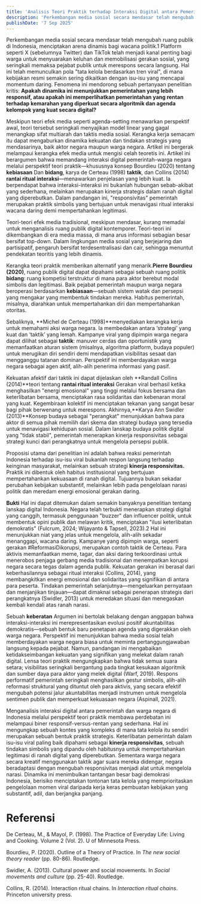 ```yaml
---
title: 'Analisis Teori Praktik terhadap Interaksi Digital antara Pemerintah dan Warganet di Indonesia'
description: 'Perkembangan media sosial secara mendasar telah mengubah ruang publik di Indonesia, menciptakan arena dinamis bagi wacana politik.1 Platform seperti X (sebelumnya Twitter) dan TikTok telah menjadi kanal penting bagi warga untuk menyuarakan keluhan dan memobilisasi gerakan sosial, yang seringkali memaksa pejabat publik untuk merespons secara langsung. Hal ini telah memunculkan pola "tata kelola berdasarkan tren viral", di mana kebijakan resmi semakin sering dikaitkan dengan isu-isu yang mencapai momentum daring. Fenomena ini mendorong sebuah pertanyaan penelitian kritis: Apakah dinamika ini menunjukkan pemerintahan yang lebih responsif, atau apakah ini memperlihatkan pemerintahan yang rentan terhadap kemarahan yang diperkuat secara algoritmik dan agenda kelompok yang kuat secara digital?'
publishDate: '7 Sep 2025'
---
```


Perkembangan media sosial secara mendasar telah mengubah ruang publik di Indonesia, menciptakan arena dinamis bagi wacana politik.1 Platform seperti X (sebelumnya Twitter) dan TikTok telah menjadi kanal penting bagi warga untuk menyuarakan keluhan dan memobilisasi gerakan sosial, yang seringkali memaksa pejabat publik untuk merespons secara langsung. Hal ini telah memunculkan pola "tata kelola berdasarkan tren viral", di mana kebijakan resmi semakin sering dikaitkan dengan isu-isu yang mencapai momentum daring. Fenomena ini mendorong sebuah pertanyaan penelitian kritis: **Apakah dinamika ini menunjukkan pemerintahan yang lebih responsif, atau apakah ini memperlihatkan pemerintahan yang rentan terhadap kemarahan yang diperkuat secara algoritmik dan agenda kelompok yang kuat secara digital?**

Meskipun teori efek media seperti agenda-setting menawarkan perspektif awal, teori tersebut seringkali menyajikan model linear yang gagal menangkap sifat multiarah dan taktis media sosial. Kerangka kerja semacam itu dapat mengaburkan dinamika kekuatan dan tindakan strategis yang mendasarinya, baik aktor negara maupun warga negara. Artikel ini bergerak melampaui kerangka efek media untuk mengisi celah teoretis ini. Artikel ini berargumen bahwa memandang interaksi digital pemerintah-warga negara melalui perspektif teori praktik—khususnya konsep Bourdieu (2020) tentang **kebiasaan** Dan **bidang**, karya de Certeau (1998) **taktik**, dan Collins (2014) **rantai ritual interaksi**—menawarkan penjelasan yang lebih kuat. Ia berpendapat bahwa interaksi-interaksi ini bukanlah hubungan sebab-akibat yang sederhana, melainkan merupakan kinerja strategis dalam ranah digital yang diperebutkan. Dalam pandangan ini, "responsivitas" pemerintah merupakan praktik simbolis yang bertujuan untuk menavigasi ritual interaksi wacana daring demi mempertahankan legitimasi.

Teori-teori efek media tradisional, meskipun mendasar, kurang memadai untuk menganalisis ruang publik digital kontemporer. Teori-teori ini dikembangkan di era media massa, di mana arus informasi sebagian besar bersifat top-down. Dalam lingkungan media sosial yang berjejaring dan partisipatif, pengaruh bersifat terdesentralisasi dan cair, sehingga menuntut pendekatan teoritis yang lebih dinamis.

Kerangka teori praktik memberikan alternatif yang menarik.**Pierre Bourdieu (2020)**, ruang publik digital dapat dipahami sebagai sebuah ruang politik **bidang**: ruang kompetisi terstruktur di mana para aktor berebut modal simbolis dan legitimasi. Baik pejabat pemerintah maupun warga negara beroperasi berdasarkan **kebiasaan**—sebuah sistem watak dan persepsi yang mengakar yang membentuk tindakan mereka. Habitus pemerintah, misalnya, diarahkan untuk mempertahankan diri dan mempertahankan otoritas.

Sebaliknya, **Michel de Certeau (1998)**menyediakan kerangka kerja untuk memahami aksi warga negara. Ia membedakan antara ‘strategi’ yang kuat dan ‘taktik’ yang lemah. Kampanye viral yang dipimpin warga negara dapat dilihat sebagai **taktik**: manuver cerdas dan oportunistik yang memanfaatkan aturan sistem (misalnya, algoritma platform, budaya populer) untuk merugikan diri sendiri demi mendapatkan visibilitas sesaat dan mengganggu tatanan dominan. Perspektif ini memberdayakan warga negara sebagai agen aktif, alih-alih penerima informasi yang pasif.

Kekuatan afektif dari taktik ini dapat dijelaskan oleh **Randall Collins (2014)**teori tentang **rantai ritual interaksi** Gerakan viral berhasil ketika menghasilkan "energi emosional" yang tinggi melalui fokus bersama dan keterlibatan bersama, menciptakan rasa solidaritas dan kebenaran moral yang kuat. Kegembiraan kolektif ini menciptakan tekanan yang sangat besar bagi pihak berwenang untuk merespons. Akhirnya,**Karya Ann Swidler (2013)**Konsep budaya sebagai "perangkat" menunjukkan bahwa para aktor di semua pihak memilih dari skema dan strategi budaya yang tersedia untuk menavigasi kehidupan sosial. Dalam lanskap budaya politik digital yang "tidak stabil", pemerintah menerapkan kinerja responsivitas sebagai strategi kunci dari perangkatnya untuk mengelola persepsi publik.

Proposisi utama dari penelitian ini adalah bahwa reaksi pemerintah Indonesia terhadap isu-isu viral bukanlah respon langsung terhadap keinginan masyarakat, melainkan sebuah strategi **kinerja responsivitas.** Praktik ini dibentuk oleh habitus institusional yang bertujuan mempertahankan kekuasaan di ranah digital. Tujuannya bukan sekadar perubahan kebijakan substantif, melainkan lebih pada pengelolaan narasi politik dan meredam energi emosional gerakan daring.

**Bukti** Hal ini dapat ditemukan dalam semakin banyaknya penelitian tentang lanskap digital Indonesia. Negara telah terbukti menerapkan strategi digital yang canggih, termasuk penggunaan "buzzer" dan influencer politik, untuk membentuk opini publik dan melawan kritik, menciptakan "ilusi keterlibatan demokratis" (Fulcrum, 2024; Wijayanto & Tapsell, 2023).2 Hal ini menunjukkan niat yang jelas untuk mengelola, alih-alih sekadar menanggapi, wacana daring. Kampanye yang dipimpin warga, seperti gerakan \#ReformasiDikorupsi, merupakan contoh taktik de Certeau. Para aktivis memanfaatkan meme, tagar, dan aksi daring terkoordinasi untuk menerobos penjaga gerbang media tradisional dan menempatkan korupsi negara secara tegas dalam agenda publik. Kekuatan gerakan ini berasal dari keberhasilannya sebagai ritual interaksi (Collins, 2014), yang membangkitkan energi emosional dan solidaritas yang signifikan di antara para peserta. Tindakan pemerintah selanjutnya—mengeluarkan pernyataan dan menjanjikan tinjauan—dapat dimaknai sebagai penerapan strategis dari perangkatnya (Swidler, 2013\) untuk meredakan situasi dan menegaskan kembali kendali atas ranah narasi.

Sebuah **keberatan** Argumen ini bertolak belakang dengan anggapan bahwa interaksi-interaksi ini merepresentasikan evolusi positif akuntabilitas demokratis—sebuah bentuk baru penetapan agenda yang digerakkan oleh warga negara. Perspektif ini menunjukkan bahwa media sosial telah memberdayakan warga negara biasa untuk meminta pertanggungjawaban langsung kepada pejabat. Namun, pandangan ini mengabaikan ketidakseimbangan kekuatan yang signifikan yang melekat dalam ranah digital. Lensa teori praktik mengungkapkan bahwa tidak semua suara setara; visibilitas seringkali bergantung pada tingkat kesukaan algoritmik dan sumber daya para aktor yang melek digital (Warf, 2019). Respons performatif pemerintah seringkali menghasilkan gestur simbolis, alih-alih reformasi struktural yang dituntut oleh para aktivis, yang secara efektif mengubah potensi jalur akuntabilitas menjadi instrumen untuk mengelola sentimen publik dan memperkuat kekuasaan negara (Aspinall, 2021).

Menganalisis interaksi digital antara pemerintah dan warga negara di Indonesia melalui perspektif teori praktik membawa perdebatan ini melampaui biner responsif-versus-rentan yang sederhana. Hal ini mengungkap sebuah kontes yang kompleks di mana tata kelola itu sendiri merupakan sebuah bentuk praktik strategis. Keterlibatan pemerintah dalam isu-isu viral paling baik dipahami sebagai **kinerja responsivitas**, sebuah tindakan simbolis yang dipandu oleh habitusnya untuk mempertahankan legitimasi di ranah digital yang diperebutkan. Sementara warga negara secara kreatif menggunakan taktik agar suara mereka didengar, negara beradaptasi dengan mengubah responsivitas menjadi alat untuk mengelola narasi. Dinamika ini menimbulkan tantangan besar bagi demokrasi Indonesia, berisiko menciptakan tontonan tata kelola yang memprioritaskan pengelolaan momen viral daripada kerja keras pembuatan kebijakan yang substantif, adil, dan berjangka panjang.

# Referensi

De Certeau, M., & Mayol, P. (1998). The Practice of Everyday Life: Living and Cooking. Volume 2 (Vol. 2). U of Minnesota Press.

Bourdieu, P. (2020). Outline of a Theory of Practice. In *The new social theory reader* (pp. 80-86). Routledge.

Swidler, A. (2013). Cultural power and social movements. In *Social movements and culture* (pp. 25-40). Routledge.

Collins, R. (2014). Interaction ritual chains. In *Interaction ritual chains*. Princeton university press.
